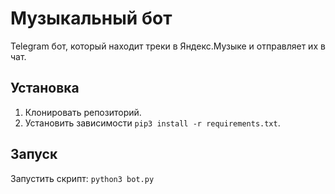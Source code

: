 # Музыкальный бот

Telegram бот, который находит треки в Яндекс.Музыке и отправляет их в чат.

## Установка 
1. Клонировать репозиторий.
2. Установить зависимости `pip3 install -r requirements.txt`.

## Запуск
Запустить скрипт:
`python3 bot.py`